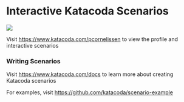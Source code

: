 # Interactive Katacoda Scenarios

[![](http://shields.katacoda.com/katacoda/pcornelissen/count.svg)](https://www.katacoda.com/pcornelissen "Get your profile on Katacoda.com")

Visit https://www.katacoda.com/pcornelissen to view the profile and interactive scenarios

### Writing Scenarios
Visit https://www.katacoda.com/docs to learn more about creating Katacoda scenarios

For examples, visit https://github.com/katacoda/scenario-example
